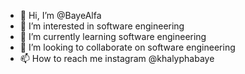 - 👋 Hi, I’m @BayeAlfa
- 👀 I’m interested in software engineering 
- 🌱 I’m currently learning software engineering 
- 💞️ I’m looking to collaborate on software engineering 
- 📫 How to reach me instagram @khalyphabaye

<!---
BayeAlfa/BayeAlfa is a ✨ special ✨ repository because its `README.md` (this file) appears on your GitHub profile.
You can click the Preview link to take a look at your changes.
--->
